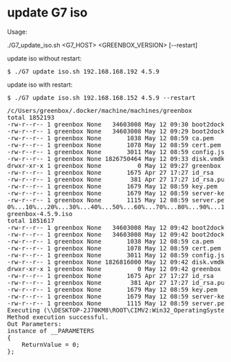 # update G7 iso

Usage:

   ./G7_update_iso.sh <G7_HOST> <GREENBOX_VERSION> [--restart]


update iso without restart:
<pre>
$ ./G7_update_iso.sh 192.168.168.192 4.5.9 
</pre>

update iso with restart:

<pre>
$ ./G7_update_iso.sh 192.168.168.152 4.5.9 --restart
</pre>

<pre>
/c/Users/greenbox/.docker/machine/machines/greenbox
total 1852193
-rw-r--r-- 1 greenbox None   34603008 May 12 09:30 boot2docker.iso
-rw-r--r-- 1 greenbox None   34603008 May 12 09:29 boot2docker.iso.orig
-rw-r--r-- 1 greenbox None       1038 May 12 08:59 ca.pem
-rw-r--r-- 1 greenbox None       1078 May 12 08:59 cert.pem
-rw-r--r-- 1 greenbox None       3011 May 12 08:59 config.json
-rw-r--r-- 1 greenbox None 1826750464 May 12 09:33 disk.vmdk
drwxr-xr-x 1 greenbox None          0 May 12 09:27 greenbox
-rw-r--r-- 1 greenbox None       1675 Apr 27 17:27 id_rsa
-rw-r--r-- 1 greenbox None        381 Apr 27 17:27 id_rsa.pub
-rw-r--r-- 1 greenbox None       1679 May 12 08:59 key.pem
-rw-r--r-- 1 greenbox None       1679 May 12 08:59 server-key.pem
-rw-r--r-- 1 greenbox None       1115 May 12 08:59 server.pem
0%...10%...20%...30%...40%...50%...60%...70%...80%...90%...100%
greenbox-4.5.9.iso                                                                                                                 100%   33MB   2.8MB/s   00:11    
total 1851617
-rw-r--r-- 1 greenbox None   34603008 May 12 09:42 boot2docker.iso
-rw-r--r-- 1 greenbox None   34603008 May 12 09:42 boot2docker.iso.orig
-rw-r--r-- 1 greenbox None       1038 May 12 08:59 ca.pem
-rw-r--r-- 1 greenbox None       1078 May 12 08:59 cert.pem
-rw-r--r-- 1 greenbox None       3011 May 12 08:59 config.json
-rw-r--r-- 1 greenbox None 1826816000 May 12 09:42 disk.vmdk
drwxr-xr-x 1 greenbox None          0 May 12 09:42 greenbox
-rw-r--r-- 1 greenbox None       1675 Apr 27 17:27 id_rsa
-rw-r--r-- 1 greenbox None        381 Apr 27 17:27 id_rsa.pub
-rw-r--r-- 1 greenbox None       1679 May 12 08:59 key.pem
-rw-r--r-- 1 greenbox None       1679 May 12 08:59 server-key.pem
-rw-r--r-- 1 greenbox None       1115 May 12 08:59 server.pem
Executing (\\DESKTOP-2J70KM8\ROOT\CIMV2:Win32_OperatingSystem=@)->Reboot()
Method execution successful.
Out Parameters:
instance of __PARAMETERS
{
	ReturnValue = 0;
};
</pre>

